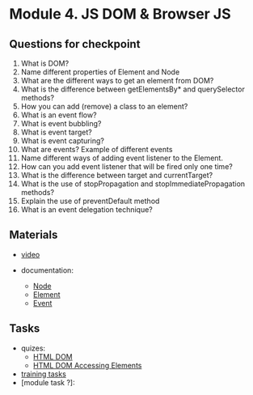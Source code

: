 # Module 4. JS DOM & Browser JS

## Questions for checkpoint

1. What is DOM?
2. Name different properties of Element and Node
3. What are the different ways to get an element from DOM?
4. What is the difference between getElementsBy* and querySelector methods?
5. How you can add (remove) a class to an element?
6. What is an event flow?
7. What is event bubbling?
8. What is event target?
9. What is event capturing?
10. What are events? Example of different events
11. Name different ways of adding event listener to the Element.
12. How can you add event listener that will be fired only one time?
13. What is the difference between target and currentTarget?
14. What is the use of stopPropagation and stopImmediatePropagation methods?
15. Explain the use of preventDefault method
16. What is an event delegation technique?


## Materials

- [video](https://github.com/alex-trofimova/short-track-next-gen/blob/main/4-js-dom/video-info/video-info.md)

- documentation: 
    - [Node](https://developer.mozilla.org/en-US/docs/Web/API/Node)
    - [Element](https://developer.mozilla.org/en-US/docs/Web/API/Element)
    - [Event](https://developer.mozilla.org/en-US/docs/Web/API/Event)
    

## Tasks

- quizes: 
    - [HTML DOM](https://www.codeguage.com/courses/js/html-dom-quiz)
    - [HTML DOM Accessing Elements](https://www.codeguage.com/courses/js/html-dom-accessing-elements-quiz)  
- [training tasks](https://github.com/alex-trofimova/short-track-next-gen/blob/main/4-js-dom/training-tasks/js-dom-tasks.md)
- [module task ?]: